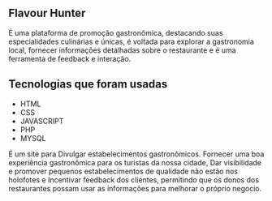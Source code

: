 ## Flavour Hunter
É uma plataforma de promoção gastronômica, destacando suas especialidades culinárias e únicas, é voltada para explorar a gastronomia local, fornecer informações detalhadas sobre o restaurante e é uma ferramenta de feedback e interação.
## Tecnologias que foram usadas
- HTML
- CSS
- JAVASCRIPT
- PHP
- MYSQL

É um site para Divulgar estabelecimentos
gastronômicos. Fornecer uma boa experiência gastronômica para os turistas da nossa cidade, Dar visibilidade e promover pequenos estabelecimentos de qualidade não estão nos holofotes e Incentivar feedback dos clientes, permitindo que os donos dos restaurantes possam usar as informações
para melhorar o próprio negocio.
